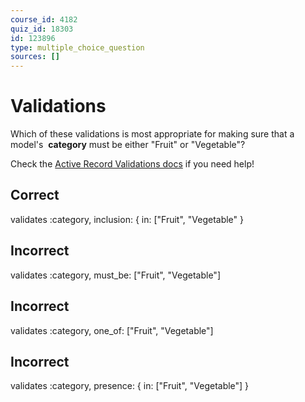 ```yaml
---
course_id: 4182
quiz_id: 18303
id: 123896
type: multiple_choice_question
sources: []
---
```


# Validations

Which of these validations is most appropriate for making sure that a
model's&nbsp; **category** must be either "Fruit" or "Vegetable"?

Check the [Active Record Validations
docs](https://guides.rubyonrails.org/active_record_validations.html#validation-helpers)
if you need help!

## Correct

validates :category, inclusion: { in: ["Fruit", "Vegetable" }

## Incorrect

validates :category, must\_be: ["Fruit", "Vegetable"]

## Incorrect

validates :category, one\_of: ["Fruit", "Vegetable"]

## Incorrect

validates :category, presence: { in: ["Fruit", "Vegetable"] }
